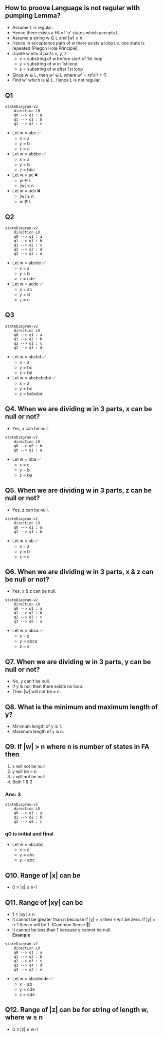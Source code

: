 ## How to proove Language is not regular with pumping Lemma?
- Assume L is regular.
- Hence there exists a FA of 'n' states which accepts L.
- Assume a string w $\in$ L and $|w| \geq n$.
- Hence in acceptance path of w there exists a loop i.e. one state is repeated [Piegon Hole Principle]
- Divide w into 3 parts x, y, z
  - x = substring of w before start of 1st loop
  - y = substring of w in 1st loop
  - z = substring of w after 1st loop
- Since w $\in$ L, then w' $\in$ L where w' = $xy^{i}z | i \geq 0$.
- Find w' which is $\notin$ L. Hence L is not regular.

## Q1
```mermaid
stateDiagram-v2
    direction LR
    q0 --> q1 : a
    q1 --> q1 : b
    q1 --> q2 : c
```
- Let w = abc ✅
  - x = a
  - y = b
  - z = c
- Let w = abbbc ✅
  - x = a
  - y = b
  - z = bbc
- Let w = ac ❌
  - w $\in$ L
  - |w| $\leq$ n
- Let w = acb ❌
  - |w| $\geq$ n
  - w $\notin$ L

## Q2
```mermaid
stateDiagram-v2
    direction LR
    q0 --> q1 : a
    q1 --> q1 : b
    q1 --> q2 : c
    q2 --> q2 : d
    q2 --> q3 : e
```
- Let w = abcde ✅
  - x = a
  - y = b
  - z = cde
- Let w = acde ✅
  - x = ac
  - y = d
  - z = e

## Q3
```mermaid
stateDiagram-v2
    direction LR
    q0 --> q1 : a
    q1 --> q2 : b
    q2 --> q1 : c
    q2 --> q3 : d
```
- Let w = abcbd ✅
  - x = a
  - y = bc
  - z = bd
- Let w = abcbcbcbd ✅
  - x = a
  - y = bc
  - z = bcbcbd

## Q4. When we are dividing w in 3 parts, x can be null or not?
- Yes, x can be null.
```mermaid
stateDiagram-v2
    direction LR
    q0 --> q0 : b
    q0 --> q1 : a
```
- Let w = bba ✅
  - x = ε
  - y = b
  - z = ba

## Q5. When we are dividing w in 3 parts, z can be null or not?
- Yes, z can be null.
```mermaid
stateDiagram-v2
    direction LR
    q0 --> q1 : a
    q1 --> q1 : b
```
- Let w = ab ✅
  - x = a
  - y = b
  - z = ε

## Q6. When we are dividing w in 3 parts, x & z can be null or not?
- Yes, x & z can be null.
```mermaid
stateDiagram-v2
    direction LR
    q0 --> q1 : a
    q1 --> q2 : b
    q2 --> q3 : c
    q3 --> q0 : a
```
- Let w = abca ✅
  - x = ε
  - y = abca
  - z = ε

## Q7. When we are dividing w in 3 parts, y can be null or not?
- No, y can't be null.
- If y is null then there exists no loop.
- Then |w| will not be $\geq$ n.

## Q8. What is the minimum and maximum length of y?
- Minimum length of y is 1.
- Maximum length of y is n.

## Q9. If |w| $\gt$ n where n is number of states in FA then
1. x will not be null
2. y will be $\gt$ n
3. z will not be null
4. Both 1 & 3
### Ans: 3
```mermaid
stateDiagram-v2
    direction LR
    q0 --> q1 : a
    q1 --> q2 : b
    q2 --> q0 : c
```
### q0 is initial and final
- Let w = abcabc
  - x = ε
  - y = abc
  - z = abc

## Q10. Range of |x| can be
- 0 $\leq$ |x| $\leq$ n-1

## Q11. Range of |xy| can be
- 1 $\leq$ |xy| $\leq$ n
- It cannot be greater than n because if |y| = n then x will be zero. If |y| = n-1 then x will be 1. (Common Sense 🧠)
- It cannot be less than 1 because y cannot be null.  
**Example**
```mermaid
stateDiagram-v2
    direction LR
    q0 --> q1 : a
    q1 --> q2 : b
    q2 --> q3 : c
    q3 --> q4 : d
    q4 --> q2 : e
```
- Let w = abcdecde ✅
  - x = ab
  - y = cde
  - z = cde

## Q12. Range of |z| can be for string of length w, where w $\geq$ n
- 0 $\leq$ |z| $\leq$ w-1
